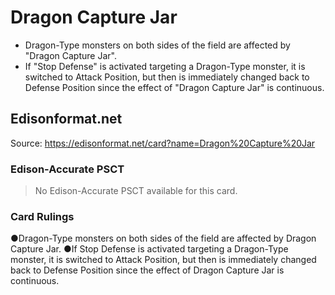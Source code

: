 # Dragon Capture Jar

*   Dragon-Type monsters on both sides of the field are affected by "Dragon Capture Jar".
*   If "Stop Defense" is activated targeting a Dragon-Type monster, it is switched to Attack Position, but then is immediately changed back to Defense Position since the effect of "Dragon Capture Jar" is continuous.

## Edisonformat.net

Source: https://edisonformat.net/card?name=Dragon%20Capture%20Jar

### Edison-Accurate PSCT

> No Edison-Accurate PSCT available for this card.

### Card Rulings

●Dragon-Type monsters on both sides of the field are affected by Dragon Capture Jar.
●If Stop Defense is activated targeting a Dragon-Type monster, it is switched to Attack Position, but then is immediately changed back to Defense Position since the effect of Dragon Capture Jar is continuous.
            